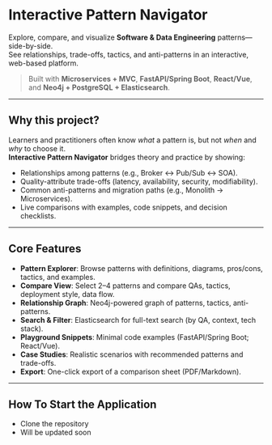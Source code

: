 # Interactive Pattern Navigator

Explore, compare, and visualize **Software & Data Engineering** patterns—side-by-side.  
See relationships, trade-offs, tactics, and anti-patterns in an interactive, web-based platform.

> Built with **Microservices + MVC**, **FastAPI/Spring Boot**, **React/Vue**, and **Neo4j + PostgreSQL + Elasticsearch**.

---

## Why this project?

Learners and practitioners often know *what* a pattern is, but not *when* and *why* to choose it.  
**Interactive Pattern Navigator** bridges theory and practice by showing:
- Relationships among patterns (e.g., Broker ↔ Pub/Sub ↔ SOA).
- Quality-attribute trade-offs (latency, availability, security, modifiability).
- Common anti-patterns and migration paths (e.g., Monolith → Microservices).
- Live comparisons with examples, code snippets, and decision checklists.

---

## Core Features

- **Pattern Explorer**: Browse patterns with definitions, diagrams, pros/cons, tactics, and examples.
- **Compare View**: Select 2–4 patterns and compare QAs, tactics, deployment style, data flow.
- **Relationship Graph**: Neo4j-powered graph of patterns, tactics, anti-patterns.
- **Search & Filter**: Elasticsearch for full-text search (by QA, context, tech stack).
- **Playground Snippets**: Minimal code examples (FastAPI/Spring Boot; React/Vue).
- **Case Studies**: Realistic scenarios with recommended patterns and trade-offs.
- **Export**: One-click export of a comparison sheet (PDF/Markdown).

---

## How To Start the Application

- Clone the repository
- Will be updated soon





